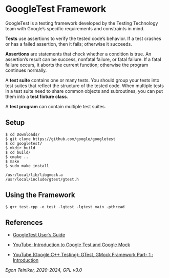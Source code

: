 # GoogleTest Framework

GoogleTest is a testing framework developed by the Testing Technology team with 
Google’s specific requirements and constraints in mind. 

**Tests** use assertions to verify the tested code’s behavior. If a test crashes 
or has a failed assertion, then it fails; otherwise it succeeds.

**Assertions** are statements that check whether a condition is true. An assertion’s 
result can be success, nonfatal failure, or fatal failure. If a fatal failure occurs, 
it aborts the current function; otherwise the program continues normally.

A **test suite** contains one or many tests. You should group your tests into test 
suites that reflect the structure of the tested code. When multiple tests in a test 
suite need to share common objects and subroutines, you can put them into 
a **test fixture class**.

A **test program** can contain multiple test suites.


## Setup 

```
$ cd Downloads/
$ git clone https://github.com/google/googletest
$ cd googletest/
$ mkdir build
$ cd build/
$ cmake ..
$ make
$ sudo make install 
```

```
/usr/local/lib/libgmock.a
/usr/local/include/gtest/gtest.h
```

## Using the Framework

```
$ g++ test.cpp -o test -lgtest -lgtest_main -pthread
```


## References
* [GoogleTest User’s Guide](https://google.github.io/googletest/)

* [YouTube: Introduction to Google Test and Google Mock](https://youtu.be/N8a7IFPAPXs?si=zYIqGOk5jvBA_TX0)

* [YouTube (Google C++ Testing): GTest, GMock Framework Part- 1 : Introduction](https://youtu.be/nbFXI9SDfbk?si=aA0FZvMv6gr2yu7A)

*Egon Teiniker, 2020-2024, GPL v3.0*